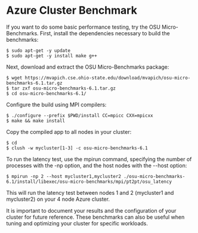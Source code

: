 
# Azure Cluster Benchmark
If you want to do some basic performance testing, try the OSU Micro-Benchmarks. First, install the dependencies necessary to build the benchmarks:
``` console
$ sudo apt-get -y update
$ sudo apt-get -y install make g++
```
Next, download and extract the OSU Micro-Benchmarks package:
``` console
$ wget https://mvapich.cse.ohio-state.edu/download/mvapich/osu-micro-benchmarks-6.1.tar.gz
$ tar zxf osu-micro-benchmarks-6.1.tar.gz
$ cd osu-micro-benchmarks-6.1/
```
Configure the build using MPI compilers:
``` console
$ ./configure --prefix $PWD/install CC=mpicc CXX=mpicxx
$ make && make install
```
Copy the compiled app to all nodes in your cluster:
``` 
$ cd
$ clush -w mycluster[1-3] -c osu-micro-benchmarks-6.1
```
To run the latency test, use the mpirun command, specifying the number of processes with the -np option, and the host nodes with the --host option:
```
$ mpirun -np 2 --host mycluster1,mycluster2 ./osu-micro-benchmarks-6.1/install/libexec/osu-micro-benchmarks/mpi/pt2pt/osu_latency
```
This will run the latency test between nodes 1 and 2 (mycluster1 and mycluster2) on your 4 node Azure cluster.

It is important to document your results and the configuration of your cluster for future reference. These benchmarks can also be useful when tuning and optimizing your cluster for specific workloads.
